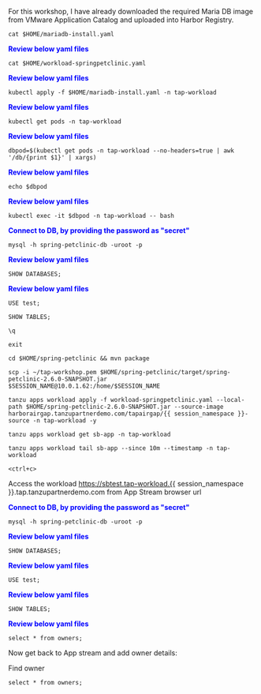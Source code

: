 
For this workshop, I have already downloaded the required Maria DB image from VMware Application Catalog and uploaded into Harbor Registry. 

<p style="color:blue"><strong>  </strong></p>

```execute
cat $HOME/mariadb-install.yaml
```

<p style="color:blue"><strong> Review below yaml files </strong></p>

```execute
cat $HOME/workload-springpetclinic.yaml
```

<p style="color:blue"><strong> Review below yaml files </strong></p>

```execute
kubectl apply -f $HOME/mariadb-install.yaml -n tap-workload
```
<p style="color:blue"><strong> Review below yaml files </strong></p>

```execute
kubectl get pods -n tap-workload
```
<p style="color:blue"><strong> Review below yaml files </strong></p>

```execute
dbpod=$(kubectl get pods -n tap-workload --no-headers=true | awk '/db/{print $1}' | xargs)
```
<p style="color:blue"><strong> Review below yaml files </strong></p>

```execute
echo $dbpod
```
<p style="color:blue"><strong> Review below yaml files </strong></p>

```execute
kubectl exec -it $dbpod -n tap-workload -- bash
```
<p style="color:blue"><strong> Connect to DB, by providing the password as "secret" </strong></p>

```execute
mysql -h spring-petclinic-db -uroot -p
```
<p style="color:blue"><strong> Review below yaml files </strong></p>

```execute
SHOW DATABASES;
```

<p style="color:blue"><strong> Review below yaml files </strong></p>

```execute
USE test;
```

```execute
SHOW TABLES;
```

```execute
\q
```

```execute
exit
```

```execute-2
cd $HOME/spring-petclinic && mvn package
```

```execute-2
scp -i ~/tap-workshop.pem $HOME/spring-petclinic/target/spring-petclinic-2.6.0-SNAPSHOT.jar $SESSION_NAME@10.0.1.62:/home/$SESSION_NAME
```

```execute
tanzu apps workload apply -f workload-springpetclinic.yaml --local-path $HOME/spring-petclinic-2.6.0-SNAPSHOT.jar --source-image harborairgap.tanzupartnerdemo.com/tapairgap/{{ session_namespace }}-source -n tap-workload -y
```

```execute
tanzu apps workload get sb-app -n tap-workload
```

```execute
tanzu apps workload tail sb-app --since 10m --timestamp -n tap-workload
```

```execute
<ctrl+c>
```

Access the workload https://sbtest.tap-workload.{{ session_namespace }}.tap.tanzupartnerdemo.com from App Stream browser url


<p style="color:blue"><strong> Connect to DB, by providing the password as "secret" </strong></p>

```execute
mysql -h spring-petclinic-db -uroot -p
```
<p style="color:blue"><strong> Review below yaml files </strong></p>

```execute
SHOW DATABASES;
```

<p style="color:blue"><strong> Review below yaml files </strong></p>

```execute
USE test;
```

<p style="color:blue"><strong> Review below yaml files </strong></p>

```execute
SHOW TABLES;
```

<p style="color:blue"><strong> Review below yaml files </strong></p>

```execute
select * from owners;
```

Now get back to App stream and add owner details: 

Find owner 

```execute
select * from owners;
```

